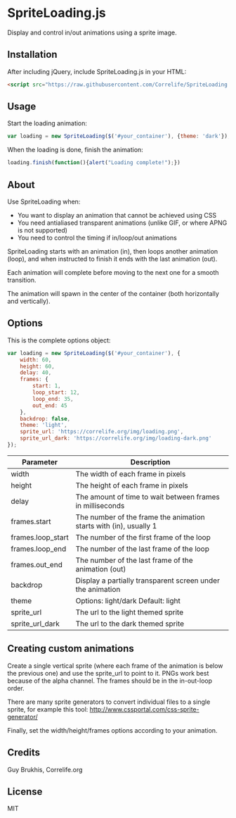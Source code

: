 # SpriteLoading.js
Display and control in/out animations using a sprite image.

## Installation
After including jQuery, include SpriteLoading.js in your HTML:
```html
<script src="https://raw.githubusercontent.com/Correlife/SpriteLoading.js/master/SpriteLoading.min.js"></script>
```

## Usage
Start the loading animation:
```javascript
var loading = new SpriteLoading($('#your_container'), {theme: 'dark'});
```
When the loading is done, finish the animation:
```javascript
loading.finish(function(){alert("Loading complete!");})
```

## About
Use SpriteLoading when:
<ul>
<li>You want to display an animation that cannot be achieved using CSS</li>
<li>You need antialiased transparent animations (unlike GIF, or where APNG is not supported)</li>
<li>You need to control the timing if in/loop/out animations</li>
</ul>
SpriteLoading starts with an animation (in), then loops another animation (loop), and when instructed to finish it ends with the last animation (out).

Each animation will complete before moving to the next one for a smooth transition.

The animation will spawn in the center of the container (both horizontally and vertically).

## Options
This is the complete options object:
```javascript
var loading = new SpriteLoading($('#your_container'), {
    width: 60,
    height: 60,
    delay: 40,
    frames: {
        start: 1,
        loop_start: 12,
        loop_end: 35,
        out_end: 45
    },
    backdrop: false,
    theme: 'light',
    sprite_url: 'https://correlife.org/img/loading.png',
    sprite_url_dark: 'https://correlife.org/img/loading-dark.png'
});
```
| Parameter         | Description   |
| ----------------- | ------------- |
| width             | The width of each frame in pixels |
| height            | The height of each frame in pixels  |
| delay             | The amount of time to wait between frames in milliseconds  |
| frames.start      | The number of the frame the animation starts with (in), usually 1  |
| frames.loop_start | The number of the first frame of the loop  |
| frames.loop_end   | The number of the last frame of the loop  |
| frames.out_end    | The number of the last frame of the animation (out) |
| backdrop          | Display a partially transparent screen under the animation |
| theme             | Options: light/dark Default: light  |
| sprite_url        | The url to the light themed sprite  |
| sprite_url_dark   | The url to the dark themed sprite |

## Creating custom animations
Create a single vertical sprite (where each frame of the animation is below the previous one) and use the sprite_url to point to it. PNGs work best because of the alpha channel. The frames should be in the in-out-loop order.

There are many sprite generators to convert individual files to a single sprite, for example this tool: http://www.cssportal.com/css-sprite-generator/

Finally, set the width/height/frames options according to your animation.

## Credits
Guy Brukhis, Correlife.org

## License
MIT
